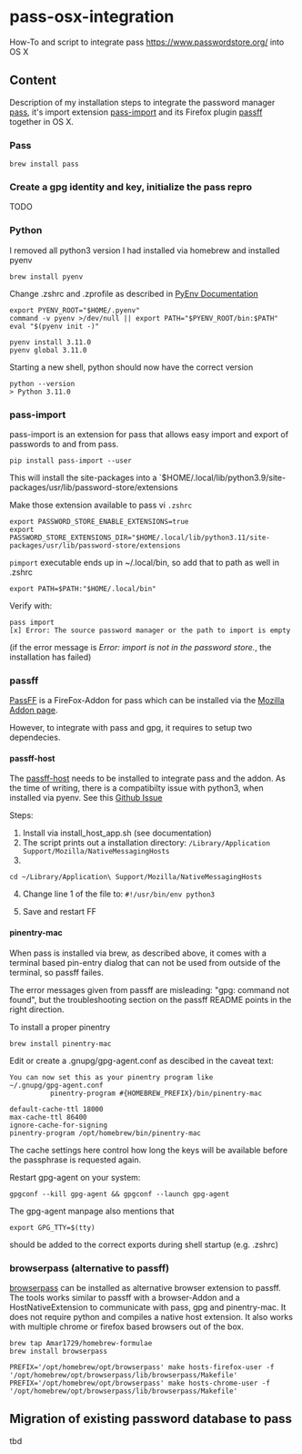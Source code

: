 # pass-osx-integration
How-To and script to integrate pass https://www.passwordstore.org/ into OS X

## Content

Description of my installation steps to integrate the password manager [pass](https://www.passwordstore.org/), it's import extension [pass-import](https://github.com/roddhjav/pass-import) and its Firefox plugin [passff](https://github.com/passff/passff) together in OS X.

### Pass

`brew install pass`


### Create a gpg identity and key, initialize the pass repro

TODO

### Python

I removed all python3 version I had installed via homebrew and installed pyenv

  `brew install pyenv`
  
Change .zshrc and .zprofile as described in [PyEnv Documentation](https://github.com/pyenv/pyenv#set-up-your-shell-environment-for-pyenv)

```
export PYENV_ROOT="$HOME/.pyenv"
command -v pyenv >/dev/null || export PATH="$PYENV_ROOT/bin:$PATH"
eval "$(pyenv init -)"
```

```
pyenv install 3.11.0
pyenv global 3.11.0
```

Starting a new shell, python should now have the correct version

```
python --version
> Python 3.11.0
```

### pass-import

pass-import is an extension for pass that allows easy import and export of passwords to and from pass.

`pip install pass-import --user`

This will install the site-packages into a `$HOME/.local/lib/python3.9/site-packages/usr/lib/password-store/extensions

Make those extension available to pass vi `.zshrc`

```
export PASSWORD_STORE_ENABLE_EXTENSIONS=true
export PASSWORD_STORE_EXTENSIONS_DIR="$HOME/.local/lib/python3.11/site-packages/usr/lib/password-store/extensions
```

`pimport` executable ends up in ~/.local/bin, so add that to path as well in .zshrc

```
export PATH=$PATH:"$HOME/.local/bin"
```

Verify with:
```
pass import
[x] Error: The source password manager or the path to import is empty
```

(if the error message is *Error: import is not in the password store.*, the installation has failed)

### passff

[PassFF](https://github.com/passff/passff) is a FireFox-Addon for pass which can be installed via the [Mozilla Addon page](https://addons.mozilla.org/firefox/addon/passff). 

However, to integrate with pass and gpg, it requires to setup two dependecies.

#### passff-host

The [passff-host](https://github.com/passff/passff-host) needs to be installed to integrate pass and the addon. As the time of writing, there is a compatibilty issue with python3, when installed via pyenv. See this [Github Issue](https://github.com/passff/passff-host/issues/57)

Steps:
1. Install via install_host_app.sh (see documentation)
2. The script prints out a installation directory: `/Library/Application Support/Mozilla/NativeMessagingHosts`
3.
```
cd ~/Library/Application\ Support/Mozilla/NativeMessagingHosts
```
4. Change line 1 of the file to:
`#!/usr/bin/env python3`

5. Save and restart FF

#### pinentry-mac

When pass is installed via brew, as described above, it comes with a terminal based pin-entry dialog that can not be used from outside of the terminal, so passff failes.

The error messages given from passff are misleading: "gpg: command not found", but the troubleshooting section on the passff README points in the right direction.

To install a proper pinentry

```
brew install pinentry-mac
```

Edit or create a .gnupg/gpg-agent.conf as descibed in the caveat text:

```
You can now set this as your pinentry program like
~/.gnupg/gpg-agent.conf
          pinentry-program #{HOMEBREW_PREFIX}/bin/pinentry-mac
```

```
default-cache-ttl 18000
max-cache-ttl 86400
ignore-cache-for-signing
pinentry-program /opt/homebrew/bin/pinentry-mac
```

The cache settings here control how long the keys will be available before the passphrase is requested again.


Restart gpg-agent on your system:

```
gpgconf --kill gpg-agent && gpgconf --launch gpg-agent
```

The gpg-agent manpage also mentions that 

```
export GPG_TTY=$(tty)
```

should be added to the correct exports during shell startup (e.g. .zshrc)

### browserpass (alternative to passff)

[browserpass](https://github.com/browserpass/browserpass-native) can be installed as alternative browser extension to passff.
The tools works similar to passff with a browser-Addon and a HostNativeExtension to communicate with pass, gpg and pinentry-mac.
It does not require python and compiles a native host extension. It also works with multiple chrome or firefox based browsers out of the box.

```
brew tap Amar1729/homebrew-formulae
brew install browserpass

PREFIX='/opt/homebrew/opt/browserpass' make hosts-firefox-user -f '/opt/homebrew/opt/browserpass/lib/browserpass/Makefile'
PREFIX='/opt/homebrew/opt/browserpass' make hosts-chrome-user -f '/opt/homebrew/opt/browserpass/lib/browserpass/Makefile'
```



## Migration of existing password database to pass

tbd
